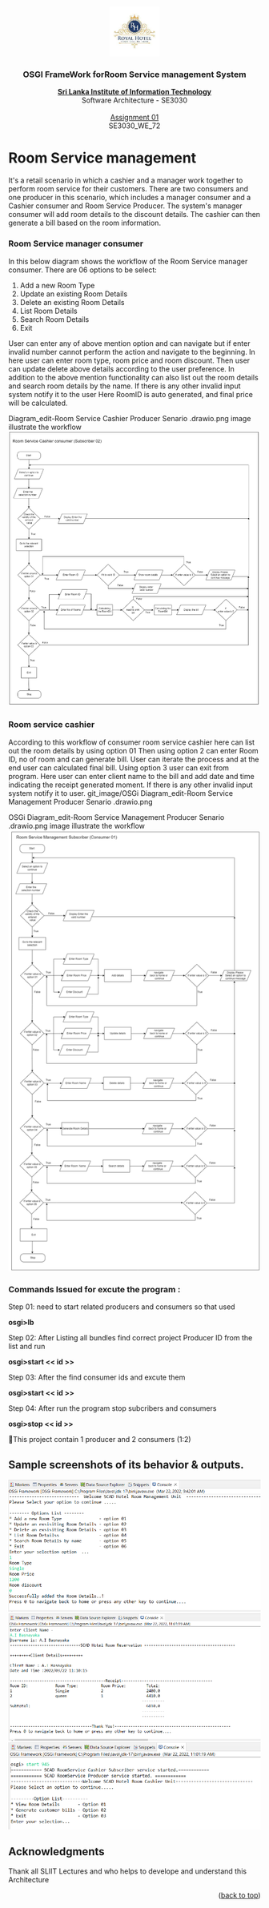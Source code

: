 <!-- PROJECT LOGO -->
<br />
<div align="center">
  <a href="https://github.com/AnuththaraBasnayaka/HotelManagementSystem">
    <img src="images/Hotellogo.png" alt="Logo" width="100" height="100">
  </a>

  <h3 align="center">OSGI FrameWork forRoom Service management System </h3>

  <p align="center">
    <a href="https://www.sliit.lk/"><strong>Sri Lanka Institute of Information Technology</strong></a>
    <br />
    Software Architecture - SE3030
    <br />
    <br />
    <a href="Docs/SE3030_SA_Assignment01_and_MarkingScheme_2022.pdf">Assignment 01 </a>
    <br />
    SE3030_WE_72
    <br />     
  </p>
</div>

<!-- ABOUT THE PROJECT -->
# Room Service management
It's a retail scenario in which a cashier and a manager work together to perform room service for their customers. There are two consumers and one producer in this scenario, which includes a manager consumer and a Cashier consumer and Room Service Producer. The system's manager consumer will add room details to the discount details. The cashier can then generate a bill based on the room information. 

### Room Service manager consumer
In this below diagram shows the workflow of the Room Service manager consumer. 
There are 06 options to be select:

01. Add a new Room Type 
02. Update an existing Room Details 
03. Delete an existing Room Details 
04. List Room Details 
05. Search Room Details 
06. Exit
   
User can enter any of above mention option and can navigate but if enter invalid number cannot perform the action and navigate to the beginning. In here user can enter room type, room price and room discount. Then user can update delete above details according to the user preference. In addition to the above mention functionality can also list out the room details and search room details by the name. If there is any other invalid input system notify it to the user Here RoomID is auto generated, and final price will be calculated.

Diagram_edit-Room Service Cashier Producer Senario .drawio.png image illustrate the workflow
<br>
    <img src="images/OSGi Diagram_edit-Room Service Cashier Producer Senario .drawio.png" alt="Customer workflow">


### Room service cashier
According to this workflow of consumer room service cashier here can list out the room details by using option 01 Then using option 2 can enter Room ID, no of room and can generate bill. User can iterate the process and at the end user can calculated final bill. Using option 3 user can exit from program. Here user can enter client name to the bill and add date and time indicating the receipt generated moment. If there is any other invalid input system notify it to user. 
git_image/OSGi Diagram_edit-Room Service Management Producer Senario .drawio.png

OSGi Diagram_edit-Room Service Management Producer Senario .drawio.png image illustrate the workflow
<br>
<img src="images/OSGi Diagram_edit-Room Service Management Producer Senario .drawio.png" alt="Customer workflow">



### Commands Issued for excute the program :
Step 01:
need to start related producers and consumers so that used 

**osgi>lb**

Step 02:
After Listing all bundles find correct project Producer ID from the list and run


**osgi>start << id >>**

Step 03:
After the find consumer ids and excute them


**osgi>start << id >>**

Step 04:
After run the program stop subcribers and consumers 


**osgi>stop << id >>**

🚀This project contain 1 producer and 2 consumers (1:2)

<!-- SAMPLE OUTPUT -->
## Sample screenshots of its behavior & outputs.
<img src="images/addroom.PNG" alt="Customer workflow">
<img src="images/clientbill.png" alt="Customer workflow">
<img src="images/newcash.PNG" alt="Customer workflow">

<!-- ACKNOWLEDGMENTS -->
## Acknowledgments

Thank all SLIIT Lectures and who helps to develope and understand this Architecture

<p align="right">(<a href="#top">back to top</a>)</p>




